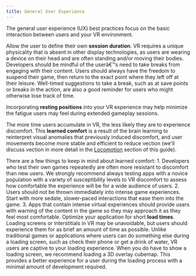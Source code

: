 ```yaml
---
title: General User Experience
---
```

The general user experience (UX) best practices focus on the basic interaction between users and your VR environment.

Allow the user to define their own **session duration**. VR requires a unique physicality that is absent in other display technologies, as users are wearing a device on their head and are often standing and/or moving their bodies. Developers should be mindful of the userâ€™s need to take breaks from engaging with their content. Users should always have the freedom to suspend their game, then return to the exact point where they left off at their leisure. Well-timed suggestions to take a break, such as at save points or breaks in the action, are also a good reminder for users who might otherwise lose track of time. 

Incorporating **resting positions** into your VR experience may help minimize the fatigue users may feel during extended gameplay sessions.

The more time users accumulate in VR, the less likely they are to experience discomfort. This **learned comfort** is a result of the brain learning to reinterpret visual anomalies that previously induced discomfort, and user movements become more stable and efficient to reduce vection (we'll discuss vection in more detail in the [Locomotion](/design/latest/concepts/bp-locomotion/ "This section offers tips about how to move the user through the virtual world.") section of this guide).

There are a few things to keep in mind about learned comfort: 1. Developers who test their own games repeatedly are often more resistant to discomfort than new users. We strongly recommend always testing apps with a novice population with a variety of susceptibility levels to VR discomfort to assess how comfortable the experience will be for a wide audience of users.
2. Users should not be thrown immediately into intense game experiences. Start with more sedate, slower-paced interactions that ease them into the game.
3. Apps that contain intense virtual experiences should provide users with warning of the content in the game so they may approach it as they feel most comfortable.
Optimize your application for short **load times**. Loading screens or interstitials in VR may be unavoidable, but users should experience them for as brief an amount of time as possible. Unlike traditional games or applications where users can do something else during a loading screen, such as check their phone or get a drink of water, VR users are captive to your loading experience. When you do have to show a loading screen, we recommend loading a 3D overlay cubemap. This provides a better experience for a user during the loading process with a minimal amount of development required. 

